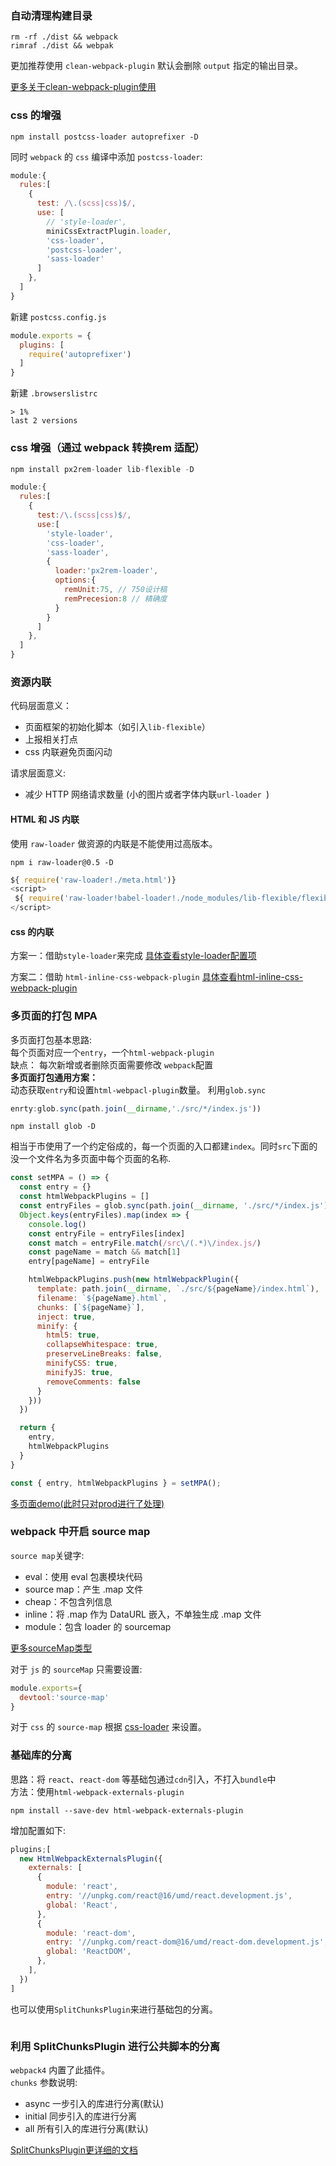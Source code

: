 


### 自动清理构建目录
```
rm -rf ./dist && webpack
rimraf ./dist && webpak
```
更加推荐使用 `clean-webpack-plugin` 默认会删除 `output` 指定的输出目录。

[更多关于clean-webpack-plugin使用](https://www.npmjs.com/package/clean-webpack-plugin)


### css 的增强

```shell
npm install postcss-loader autoprefixer -D
```
同时 `webpack` 的 `css` 编译中添加 `postcss-loader`:
```js
module:{
  rules:[
    {
      test: /\.(scss|css)$/,
      use: [
        // 'style-loader',
        miniCssExtractPlugin.loader,
        'css-loader',
        'postcss-loader',
        'sass-loader'
      ]
    },
  ]
}
```

新建 `postcss.config.js`
```js postcss.config.js
module.exports = {
  plugins: [
    require('autoprefixer')
  ]
}
```
新建 `.browserslistrc`
``` .browserslistrc
> 1%
last 2 versions
```

### css 增强（通过 webpack 转换rem 适配）

```js
npm install px2rem-loader lib-flexible -D
```
```js webpack.config.js
module:{
  rules:[
    {
      test:/\.(scss|css)$/,
      use:[
        'style-loader',
        'css-loader',
        'sass-loader',
        {
          loader:'px2rem-loader',
          options:{
            remUnit:75, // 750设计稿
            remPrecesion:8 // 精确度
          }
        }
      ]
    },
  ]
}
```

### 资源内联
代码层面意义：
* 页面框架的初始化脚本（如引入`lib-flexible`）
* 上报相关打点
* css 内联避免页面闪动  

请求层面意义:
* 减少 HTTP 网络请求数量 (小的图片或者字体内联`url-loader `)

#### HTML 和 JS 内联
使用 `raw-loader` 做资源的内联是不能使用过高版本。
```shell
npm i raw-loader@0.5 -D
```
```js
${ require('raw-loader!./meta.html')}
<script>
 ${ require('raw-loader!babel-loader!./node_modules/lib-flexible/flexible.js')}
</script>
```
#### css 的内联
方案一：借助`style-loader`来完成
[具体查看style-loader配置项](https://www.npmjs.com/package/style-loader)

方案二：借助 `html-inline-css-webpack-plugin`
[具体查看html-inline-css-webpack-plugin](https://www.npmjs.com/package/html-inline-css-webpack-plugin)


### 多页面的打包 MPA
多页面打包基本思路:      
每个页面对应一个`entry`，一个`html-webpack-plugin`    
缺点： 每次新增或者删除页面需要修改 `webpack`配置     
**多页面打包通用方案：**     
动态获取`entry`和设置`html-webpacl-plugin`数量。
利用`glob.sync`
```js
enrty:glob.sync(path.join(__dirname,'./src/*/index.js'))
```
```shell
npm install glob -D
```
相当于市使用了一个约定俗成的，每一个页面的入口都建`index`。同时`src`下面的没一个文件名为多页面中每个页面的名称.
```js 
const setMPA = () => {
  const entry = {}
  const htmlWebpackPlugins = []
  const entryFiles = glob.sync(path.join(__dirname, './src/*/index.js'))
  Object.keys(entryFiles).map(index => {
    console.log()
    const entryFile = entryFiles[index]
    const match = entryFile.match(/src\/(.*)\/index.js/)
    const pageName = match && match[1]
    entry[pageName] = entryFile

    htmlWebpackPlugins.push(new htmlWebpackPlugin({
      template: path.join(__dirname, `./src/${pageName}/index.html`),
      filename: `${pageName}.html`,
      chunks: [`${pageName}`],
      inject: true,
      minify: {
        html5: true,
        collapseWhitespace: true,
        preserveLineBreaks: false,
        minifyCSS: true,
        minifyJS: true,
        removeComments: false
      }
    }))
  })

  return {
    entry,
    htmlWebpackPlugins
  }
}

const { entry, htmlWebpackPlugins } = setMPA();
```

[多页面demo(此时只对prod进行了处理)](https://github.com/xiaopingbuxiao/webpack/tree/master/MPA)


### webpack 中开启 source map

`source map`关键字:    
* eval：使用 eval 包裹模块代码
* source map：产生 .map 文件
* cheap：不包含列信息
* inline：将 .map 作为 DataURL 嵌入，不单独生成 .map 文件
* module：包含 loader 的 sourcemap

[更多sourceMap类型](https://webpack.docschina.org/configuration/devtool/)

对于 `js` 的 `sourceMap` 只需要设置:
```js 
module.exports={
  devtool:'source-map'
}
```
对于 `css` 的 `source-map` 根据 [css-loader](https://www.npmjs.com/package/css-loader) 来设置。
 

 ### 基础库的分离

思路：将 `react`、`react-dom` 等基础包通过`cdn`引入，不打入`bundle`中      
方法：使用`html-webpack-externals-plugin`
```shell
npm install --save-dev html-webpack-externals-plugin
```
增加配置如下:
```js
plugins;[
  new HtmlWebpackExternalsPlugin({
    externals: [
      {
        module: 'react',
        entry: '//unpkg.com/react@16/umd/react.development.js',
        global: 'React',
      },
      {
        module: 'react-dom',
        entry: '//unpkg.com/react-dom@16/umd/react-dom.development.js',
        global: 'ReactDOM',
      },
    ],
  })
]
```





也可以使用`SplitChunksPlugin`来进行基础包的分离。

```js

```





### 利用 SplitChunksPlugin 进行公共脚本的分离

`webpack4` 内置了此插件。      
`chunks` 参数说明:
* async 一步引入的库进行分离(默认)
* initial 同步引入的库进行分离
* all 所有引入的库进行分离(默认)



[SplitChunksPlugin更详细的文档](https://webpack.docschina.org/plugins/split-chunks-plugin/)